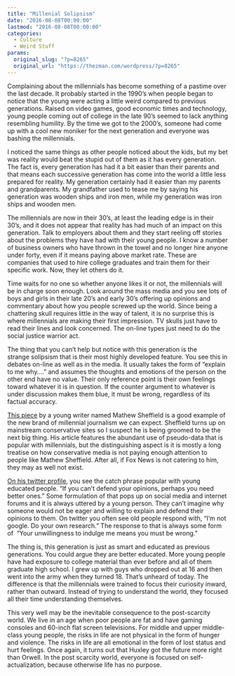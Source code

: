 ```yaml
---
title: "Millenial Solipsism"
date: "2016-08-08T00:00:00"
lastmod: "2016-08-08T00:00:00"
categories:
  - Culture
  - Weird Stuff
params:
  original_slug: "?p=8265"
  original_url: "https://thezman.com/wordpress/?p=8265"
---
```


Complaining about the millennials has become something of a pastime over
the last decade. It probably started in the 1990’s when people began to
notice that the young were acting a little weird compared to previous
generations. Raised on video games, good economic times and technology,
young people coming out of college in the late 90’s seemed to lack
anything resembling humility. By the time we got to the 2000’s, someone
had come up with a cool new moniker for the next generation and everyone
was bashing the millennials.

I noticed the same things as other people noticed about the kids, but my
bet was reality would beat the stupid out of them as it has every
generation. The fact is, every generation has had it a bit easier than
their parents and that means each successive generation has come into
the world a little less prepared for reality. My generation certainly
had it easier than my parents and grandparents. My grandfather used to
tease me by saying his generation was wooden ships and iron men, while
my generation was iron ships and wooden men.

The millennials are now in their 30’s, at least the leading edge is in
their 30’s, and it does not appear that reality has had much of an
impact on this generation. Talk to employers about them and they
start reeling off stories about the problems they have had with their
young people. I know a number of business owners who have thrown in the
towel and no longer hire anyone under forty, even if it means paying
above market rate. These are companies that used to hire college
graduates and train them for their specific work. Now, they let others
do it.

Time waits for no one so whether anyone likes it or not, the millennials
will be in charge soon enough. Look around the mass media and you see
lots of boys and girls in their late 20’s and early 30’s offering up
opinions and commentary about how you people screwed up the world. Since
being a chattering skull requires little in the way of talent, it is no
surprise this is where millennials are making their first impression. TV
skulls just have to read their lines and look concerned. The on-line
types just need to do the social justice warrior act.

The thing that you can’t help but notice with this generation is the
strange solipsism that is their most highly developed feature. You see
this in debates on-line as well as in the media. It usually takes the
form of “explain to me why….” and assumes the thoughts and emotions of
the person on the other end have no value. Their only reference point is
their own feelings toward whatever it is in question. If the counter
argument to whatever is under discussion makes them blue, it must be
wrong, regardless of its factual accuracy.

<a
href="https://praxis.ink/2016/08/the-conservative-media-echo-chamber-has-made-the-right-deaf-to-reality/"
target="_blank">This piece</a> by a young writer named Mathew Sheffield
is a good example of the new brand of millennial journalism we can
expect. Sheffield turns up on mainstream conservative sites so I suspect
he is being groomed to be the next big thing. His article features the
abundant use of pseudo-data that is popular with millennials, but the
distinguishing aspect is it is mostly a long treatise on how
conservative media is not paying enough attention to people like Mathew
Sheffield. After all, if Fox News is not catering to him, they may as
well not exist.

<a
href="https://twitter.com/mattsheffield?ref_src=twsrc%5Egoogle%7Ctwcamp%5Eserp%7Ctwgr%5Eauthor"
target="_blank">On his twitter profile</a>, you see the catch phrase
popular with young educated people. “If you can’t defend your opinions,
perhaps you need better ones.” Some formulation of that pops up on
social media and internet forums and it is always uttered by a young
person. They can’t imagine why someone would not be eager and willing to
explain and defend their opinions to them. On twitter you often see old
people respond with, “I’m not google. Do your own research.” The
response to that is always some form of  “Your unwillingness to indulge
me means you must be wrong.”

The thing is, this generation is just as smart and educated as previous
generations. You could argue they are better educated. More young people
have had exposure to college material than ever before and all of them
graduate high school. I grew up with guys who dropped out at 16 and then
went into the army when they turned 18. That’s unheard of today. The
difference is that the millennials were trained to focus their curiosity
inward, rather than outward. Instead of trying to understand the world,
they focused all their time understanding themselves.

This very well may be the inevitable consequence to the post-scarcity
world. We live in an age when poor people are fat and have gaming
consoles and 60-inch flat screen televisions. For middle and upper
middle-class young people, the risks in life are not physical in the
form of hunger and violence. The risks in life are all emotional in the
form of lost status and hurt feelings. Once again, it turns out that
Huxley got the future more right than Orwell. In the post scarcity
world, everyone is focused on self-actualization, because otherwise life
has no purpose.
